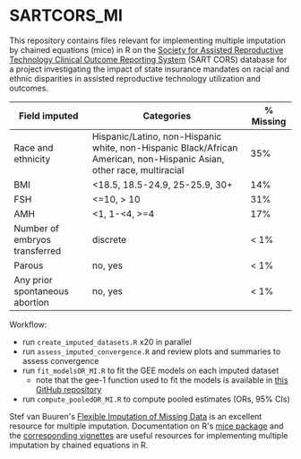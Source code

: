 # SARTCORS_MI
This repository contains files relevant for implementing multiple imputation by chained equations (mice) in R on the [Society for Assisted Reproductive Technology Clinical Outcome Reporting System](https://www.sart.org/professionals-and-providers/research/) (SART CORS) database for a project investigating the impact of state insurance mandates on racial and ethnic disparities in assisted reproductive technology utilization and outcomes.


| Field imputed | Categories    | % Missing |
| ------------- | ------------- | --------- |
| Race and ethnicity  | Hispanic/Latino, non-Hispanic white, non-Hispanic Black/African American, non-Hispanic Asian, other race, multiracial  | 35% |
| BMI | <18.5, 18.5-24.9, 25-25.9, 30+  | 14% |
| FSH | <=10, > 10 | 31% |
| AMH | <1, 1-<4, >=4 | 17% |
| Number of embryos transferred | discrete | < 1% |
| Parous | no, yes | < 1% |
| Any prior spontaneous abortion | no, yes | < 1% |

Workflow:
- run `create_imputed_datasets.R` x20 in parallel 
- run `assess_imputed_convergence.R` and review plots and summaries to assess convergence
- run `fit_modelsOR_MI.R` to fit the GEE models on each imputed dataset
    - note that the gee-1 function used to fit the models is available in [this GitHub repository](https://github.com/katcorr/GEE1-Rfunction)
- run `compute_pooledOR_MI.R` to compute pooled estimates (ORs, 95% CIs)

Stef van Buuren's [Flexible Imputation of Missing Data](https://stefvanbuuren.name/fimd/) is an excellent resource for multiple imputation.
Documentation on R's [mice package](https://cran.r-project.org/web/packages/mice/mice.pdf) and the [corresponding vignettes](https://www.gerkovink.com/miceVignettes/) are useful resources for implementing multiple imputation by chained equations in R.
